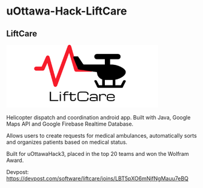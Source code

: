 # uOttawa-Hack-LiftCare

## LiftCare

![Logo](https://github.com/mcfarlanec/uOttawa-Hack-LiftCare/blob/master/app/src/main/res/drawable/logo_with_text.png)

Helicopter dispatch and coordination android app. Built with Java, Google Maps API and Google Firebase Realtime Database.

Allows users to create requests for medical ambulances, automatically sorts and organizes patients based on medical status.

Built for uOttawaHack3, placed in the top 20 teams and won the Wolfram Award.

Devpost:
https://devpost.com/software/liftcare/joins/LBT5pXO6mNjfNgMauu7eBQ
